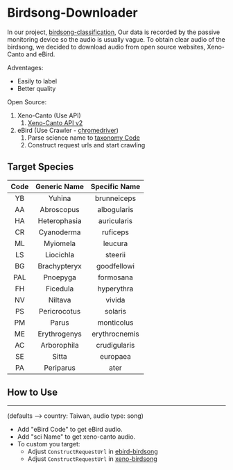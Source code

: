 # Birdsong-Downloader

In our project, [birdsong-classification](https://github.com/Ren8394/birdsong-classification), Our data is recorded by the passive monitoring device so the audio is usually vague. To obtain clear audio of the birdsong, we decided to download audio from open source websites, Xeno-Canto and eBird.

Adventages:

* Easily to label
* Better quality

Open Source:  

1. Xeno-Canto (Use API)
   1. [Xeno-Canto API v2](https://xeno-canto.org/explore/api)
2. eBird (Use Crawler - [chromedriver](https://chromedriver.chromium.org/))
   1. Parse science name to [taxonomy Code](https://www.birds.cornell.edu/clementschecklist/download/)
   2. Construct request urls and start crawling

## Target Species

| Code  | Generic Name | Specific Name |
| :---: | :----------: | :-----------: |
|  YB   |    Yuhina    |  brunneiceps  |
|  AA   |  Abroscopus  |  albogularis  |
|  HA   | Heterophasia |  auricularis  |
|  CR   |  Cyanoderma  |   ruficeps    |
|  ML   |   Myiomela   |    leucura    |
|  LS   |  Liocichla   |    steerii    |
|  BG   | Brachypteryx |  goodfellowi  |
|  PAL  |   Pnoepyga   |   formosana   |
|  FH   |   Ficedula   |  hyperythra   |
|  NV   |   Niltava    |    vivida     |
|  PS   | Pericrocotus |    solaris    |
|  PM   |    Parus     |  monticolus   |
|  ME   | Erythrogenys | erythrocnemis |
|  AC   | Arborophila  | crudigularis  |
|  SE   |    Sitta     |   europaea    |
|  PA   |  Periparus   |     ater      |

## How to Use

---
(defaults --> country: Taiwan, audio type: song)

* Add "eBird Code" to get eBird audio.
* Add "sci Name" to get xeno-canto audio.
* To custom you target:
  * Adjust `ConstructRequestUrl` in [ebird-birdsong](ebird-birdsong.py)
  * Adjust `ConstructRequestUrl` in [xeno-birdsong](xeno-birdsong.py)

